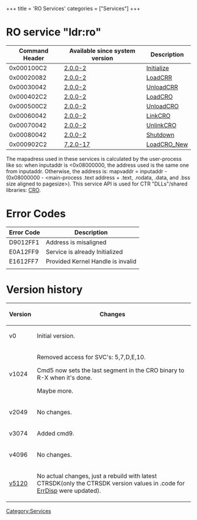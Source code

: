 +++
title = 'RO Services'
categories = ["Services"]
+++

# RO service "ldr:ro"

| Command Header | Available since system version  | Description                             |
|----------------|---------------------------------|-----------------------------------------|
| 0x000100C2     | [2.0.0-2](2.0.0-2 "wikilink")   | [Initialize](RO:Initialize "wikilink")  |
| 0x00020082     | [2.0.0-2](2.0.0-2 "wikilink")   | [LoadCRR](RO:LoadCRR "wikilink")        |
| 0x00030042     | [2.0.0-2](2.0.0-2 "wikilink")   | [UnloadCRR](RO:UnloadCRR "wikilink")    |
| 0x000402C2     | [2.0.0-2](2.0.0-2 "wikilink")   | [LoadCRO](RO:LoadExeCRO "wikilink")     |
| 0x000500C2     | [2.0.0-2](2.0.0-2 "wikilink")   | [UnloadCRO](RO:UnloadCRO "wikilink")    |
| 0x00060042     | [2.0.0-2](2.0.0-2 "wikilink")   | [LinkCRO](RO:LinkCRO "wikilink")        |
| 0x00070042     | [2.0.0-2](2.0.0-2 "wikilink")   | [UnlinkCRO](RO:UnlinkCRO "wikilink")    |
| 0x00080042     | [2.0.0-2](2.0.0-2 "wikilink")   | [Shutdown](RO:Shutdown "wikilink")      |
| 0x000902C2     | [7.2.0-17](7.2.0-17 "wikilink") | [LoadCRO_New](RO:LoadExeCRO "wikilink") |

The mapadress used in these services is calculated by the user-process
like so: when inputaddr is \<0x08000000, the address used is the same
one from inputaddr. Otherwise, the address is: mapvaddr = inputaddr -
(0x08000000 - \<main-process .text address + .text, .rodata, .data, and
.bss size aligned to pagesize\>). This service API is used for CTR
"DLLs"/shared libraries: [CRO](CRO0 "wikilink").

# Error Codes

| Error Code | Description                       |
|------------|-----------------------------------|
| D9012FF1   | Address is misaligned             |
| E0A12FF9   | Service is already Initialized    |
| E1612FF7   | Provided Kernel Handle is invalid |
|            |                                   |

# Version history

<table>
<thead>
<tr class="header">
<th><p>Version</p></th>
<th><p>Changes</p></th>
</tr>
</thead>
<tbody>
<tr class="odd">
<td><p>v0</p></td>
<td><p>Initial version.</p></td>
</tr>
<tr class="even">
<td><p>v1024</p></td>
<td><p>Removed access for SVC's: 5,7,D,E,10.</p>
<p>Cmd5 now sets the last segment in the CRO binary to R-X when it's
done.</p>
<p>Maybe more.</p></td>
</tr>
<tr class="odd">
<td><p>v2049</p></td>
<td><p>No changes.</p></td>
</tr>
<tr class="even">
<td><p>v3074</p></td>
<td><p>Added cmd9.</p></td>
</tr>
<tr class="odd">
<td><p>v4096</p></td>
<td><p>No changes.</p></td>
</tr>
<tr class="even">
<td><p><a href="9.0.0-20" title="wikilink">v5120</a></p></td>
<td><p>No actual changes, just a rebuild with latest CTRSDK(only the
CTRSDK version values in .code for <a href="ErrDisp"
title="wikilink">ErrDisp</a> were updated).</p></td>
</tr>
</tbody>
</table>

[Category:Services](Category:Services "wikilink")